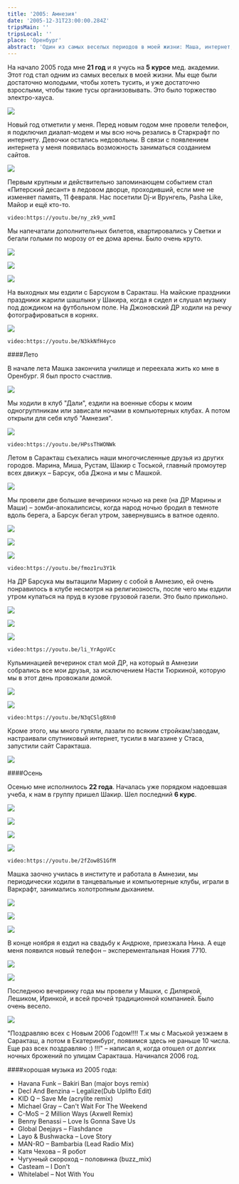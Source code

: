 ```yaml
---
title: '2005: Амнезия'
date: '2005-12-31T23:00:00.284Z'
tripsMain: ''
tripsLocal: ''
place: 'Оренбург'
abstract: 'Один из самых веселых периодов в моей жизни: Маша, интернет, хорошая музыка и отличные вечеринки.'
---
```


На начало 2005 года мне **21 год** и я учусь на **5 курсе** мед. академии. Этот год стал одним из самых веселых в моей жизни. Мы еще были достаточно молодыми, чтобы хотеть тусить, и уже достаточно взрослыми, чтобы такие тусы организовывать. Это было торжество электро-хауса.

![](m/badger-2mix.jpg)

Новый год отметили у меня. Перед новым годом мне провели телефон, я подключил диалап-модем и мы всю ночь резались в Старкрафт по интернету. Девочки остались недовольны. В связи с появлением интернета у меня появилась возможность заниматься созданием сайтов.

![](m/2005-01-04-v.jpg)

Первым крупным и действительно запоминающем событием стал «Питерский десант» в ледовом дворце, проходивший, если мне не изменяет память, 11 февраля. Нас посетили Dj-и Врунгель, Pasha Like, Майор и ещё кто-то.

`video:https://youtu.be/ny_zk9_wvmI`

Мы напечатали дополнительных билетов, квартировались у Светки и бегали голыми по морозу от ее дома арены. Было очень круто.

![](m/sveta-osen.jpg)

![](m/2005-02-12-v.jpg)

![](m/2005-02-15-v.jpg)

На выходных мы ездили с Барсуком в Саракташ. На майские праздники праздники жарили шашлыки у Шакира, когда я сидел и слушал музыку под дождиком на футбольном поле. На Джоновский ДР ходили на речку фотографироваться в корнях.

![](m/2005-02-06-v.jpg)

`video:https://youtu.be/N3kkNfH4yco`

####Лето

В начале лета Машка закончила училище и переехала жить ко мне в Оренбург. Я был просто счастлив.

![](m/2005-03-02-v1.jpg)

Мы ходили в клуб "Дали", ездили на военные сборы к моим одногруппникам или зависали ночами в компьютерных клубах. А потом открыли для себя клуб "Амнезия".

![](m/2005-03-04.JPG)

`video:https://youtu.be/HPssThWONWk`

Летом в Саракташ съехались наши многочисленные друзья из других городов. Марина, Миша, Рустам, Шакир с Тоськой, главный промоутер всех движух – Барсук, оба Джона и мы с Машкой.

![](m/2005-03-03-v.jpg)

Мы провели две большие вечеринки ночью на реке (на ДР Марины и Маши) – зомби-апокалипсисы, когда народ ночью бродил в темноте вдоль берега, а Барсук бегал утром, завернувшись в ватное одеяло.

![](m/2005-03-22-.jpg)

![](m/2005-03-23-v2.jpg)

![](m/2005-03-25.jpg)

`video:https://youtu.be/fmoz1ru3Y1k`

На ДР Барсука мы вытащили Марину с собой в Амнезию, ей очень понравилось в клубе несмотря на религиозность, после чего мы ездили утром купаться на пруд в кузове грузовой газели. Это было прикольно.

![](m/2005-03-03-mar.jpg)

![](m/2005-03-12-m.jpg)

![](m/2005-03-26.jpg)

`video:https://youtu.be/li_YrAgoVCc`

Кульминацией вечеринок стал мой ДР, на который в Амнезии собрались все мои друзья, за исключением Насти Тюркиной, которую мы в этот день провожали домой.

![](m/2005-03-05-v.jpg)

![](m/2005-03-17-v.jpg)

`video:https://youtu.be/N3qCSlgBXn0`

Кроме этого, мы много гуляли, лазали по всяким стройкам/заводам, настраивали спутниковый интернет, тусили в магазине у Стаса, запустили сайт Саракташа.

![](m/saraktash.ru2005.jpg)

####Осень

Осенью мне исполнилось **22 года**. Началась уже порядком надоевшая учеба, к нам в группу пришел Шакир. Шел последний **6 курс**.

![](m/2005-04-orgma-08-v.jpg)

![](m/2005-04-orgma-14-m.jpg)

![](m/2005-04-orgma-19-v.jpg)

![](m/2005-04-orgma-20.jpg)

`video:https://youtu.be/2fZow8S1GfM`

Машка заочно училась в институте и работала в Амнезии, мы периодически ходили в танцевальные и компьютерные клубы, играли в Варкрафт, занимались холотропным дыханием.

![](m/2005-04-001-v.jpg)

![](m/2005-04-007-v.jpg)

![](m/2005-04-018-v.jpg)

В конце ноября я ездил на свадьбу к Андрюхе, приезжала Нина. А еще меня появился новый телефон – эксперементальная Нокия 7710.

![](m/2005-04-011-v.jpg)

![](m/2005-04-012.JPG)

Последнюю вечеринку года мы провели у Машки, с Диляркой, Лешиком, Иринкой, и всей прочей традиционной компанией. Было очень весело.

![](m/2006-01-4-m.jpg)

"Поздравляю всех с Новым 2006 Годом!!!! Т.к мы с Маськой уезжаем в Саракташ, а потом в Екатеринбург, появимся здесь не раньше 10 числа. Еще раз всех поздравляю :) !!!" – написал я, когда отошел от долгих ночных брожений по улицам Саракташа. Начинался 2006 год.

####хорошая музыка из 2005 года:

- Havana Funk – Bakiri Ban (major boys remix)
- Decl And Benzina – Legalize(Dub Uplifto Edit)
- KID Q – Save Me (acrylite remix)
- Michael Gray – Can't Wait For The Weekend
- C-MoS – 2 Million Ways (Axwell Remix)
- Benny Benassi – Love Is Gonna Save Us
- Global Deejays – Flashdance
- Layo & Bushwacka – Love Story
- MAN-RO – Bambarbia (Lead Radio Mix)
- Катя Чехова – Я робот
- Чугунный скороход – половинка (buzz_mix)
- Casteam – I Don't
- Whitelabel – Not With You

